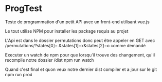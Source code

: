 # ProgTest
Teste de programmation d'un petit API avec un front-end utilisant vue.js

Le tout utilise NPM pour installer les package requis au projet

L'Api est dans le dossier permutations donc peut être appeler en GET avec /permutations/?states[0]=.&states[1]=x&states[2]=o comme demandé

Executer un watch de npm pour que lorsqu'il trouve des changement, qu'il recompile notre dossier /dist
npm run watch

Quand c'est final et quon veux notre dernier dist compiler et a jour sur le git
npm run prod
